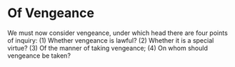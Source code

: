# Of Vengeance

We must now consider vengeance, under which head there are four points of inquiry:
(1) Whether vengeance is lawful?
(2) Whether it is a special virtue?
(3) Of the manner of taking vengeance;
(4) On whom should vengeance be taken?